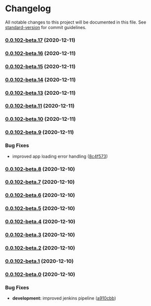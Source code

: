 # Changelog

All notable changes to this project will be documented in this file. See [standard-version](https://github.com/conventional-changelog/standard-version) for commit guidelines.

### [0.0.102-beta.17](https://bitbucket.org/zextras/zapp-shell/compare/v0.0.102-beta.16...v0.0.102-beta.17) (2020-12-11)

### [0.0.102-beta.16](https://bitbucket.org/zextras/zapp-shell/compare/v0.0.102-beta.15...v0.0.102-beta.16) (2020-12-11)

### [0.0.102-beta.15](https://bitbucket.org/zextras/zapp-shell/compare/v0.0.102-beta.14...v0.0.102-beta.15) (2020-12-11)

### [0.0.102-beta.14](https://bitbucket.org/zextras/zapp-shell/compare/v0.0.102-beta.13...v0.0.102-beta.14) (2020-12-11)

### [0.0.102-beta.13](https://bitbucket.org/zextras/zapp-shell/compare/v0.0.102-beta.11...v0.0.102-beta.13) (2020-12-11)

### [0.0.102-beta.11](https://bitbucket.org/zextras/zapp-shell/compare/v0.0.102-beta.10...v0.0.102-beta.11) (2020-12-11)

### [0.0.102-beta.10](https://bitbucket.org/zextras/zapp-shell/compare/v0.0.102-beta.9...v0.0.102-beta.10) (2020-12-11)

### [0.0.102-beta.9](https://bitbucket.org/zextras/zapp-shell/compare/v0.0.102-beta.8...v0.0.102-beta.9) (2020-12-11)


### Bug Fixes

* improved app loading error handling ([8c4f573](https://bitbucket.org/zextras/zapp-shell/commit/8c4f5738f3718aa897c7ae0da3c02e971d17ab14))

### [0.0.102-beta.8](https://bitbucket.org/zextras/zapp-shell/compare/v0.0.102-beta.7...v0.0.102-beta.8) (2020-12-10)

### [0.0.102-beta.7](https://bitbucket.org/zextras/zapp-shell/compare/v0.0.102-beta.6...v0.0.102-beta.7) (2020-12-10)

### [0.0.102-beta.6](https://bitbucket.org/zextras/zapp-shell/compare/v0.0.102-beta.5...v0.0.102-beta.6) (2020-12-10)

### [0.0.102-beta.5](https://bitbucket.org/zextras/zapp-shell/compare/v0.0.102-beta.4...v0.0.102-beta.5) (2020-12-10)

### [0.0.102-beta.4](https://bitbucket.org/zextras/zapp-shell/compare/v0.0.102-beta.3...v0.0.102-beta.4) (2020-12-10)

### [0.0.102-beta.3](https://bitbucket.org/zextras/zapp-shell/compare/v0.0.102-beta.2...v0.0.102-beta.3) (2020-12-10)

### [0.0.102-beta.2](https://bitbucket.org/zextras/zapp-shell/compare/v0.0.102-beta.1...v0.0.102-beta.2) (2020-12-10)

### [0.0.102-beta.1](https://bitbucket.org/zextras/zapp-shell/compare/v0.0.102-beta.0...v0.0.102-beta.1) (2020-12-10)

### [0.0.102-beta.0](https://bitbucket.org/zextras/zapp-shell/compare/v0.0.101-beta...v0.0.102-beta.0) (2020-12-10)


### Bug Fixes

* **development:** improved jenkins pipeline ([a910cbb](https://bitbucket.org/zextras/zapp-shell/commit/a910cbb644957ac0a8e27b05d642970724f106e6))

